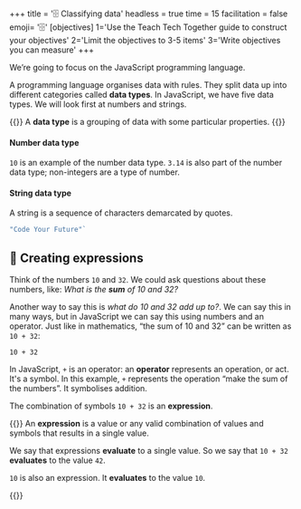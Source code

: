 +++
title = '🗄️ Classifying data'
headless = true
time = 15
facilitation = false
emoji= '🗄️'
[objectives]
    1='Use the Teach Tech Together guide to construct your objectives'
    2='Limit the objectives to 3-5 items'
    3='Write objectives you can measure'
+++

We’re going to focus on the JavaScript programming language.

A programming language organises data with rules. They split data up into different categories called **data types**. In JavaScript, we have five data types. We will look first at numbers and strings.

{{<note title="Definition: data types" type="info">}}
A **data type** is a grouping of data with some particular properties.
{{</note>}}

#### Number data type

`10` is an example of the number data type.
`3.14` is also part of the number data type; non-integers are a type of number.

#### String data type

A string is a sequence of characters demarcated by quotes.

```js
"Code Your Future"`
```

## 🧮 Creating expressions

Think of the numbers `10` and `32`. We could ask questions about these numbers, like: _What is the **sum** of 10 and 32?_

Another way to say this is _what do 10 and 32 add up to?_. We can say this in many ways, but in JavaScript we can say this using numbers and an operator. Just like in mathematics, “the sum of 10 and 32” can be written as `10 + 32`:

```raw
10 + 32
```

In JavaScript, `+` is an operator: an **operator** represents an operation, or act. It's a symbol. In this example, `+` represents the operation “make the sum of the numbers”. It symbolises addition.

The combination of symbols `10 + 32` is an **expression**.

{{<note title="Definition: expression" type="info">}}
An **expression** is a value or any valid combination of values and symbols that results in a single value.

We say that expressions **evaluate** to a single value.
So we say that `10 + 32` **evaluates** to the value `42`.

`10` is also an expression. It **evaluates** to the value `10`.

{{</note >}}
